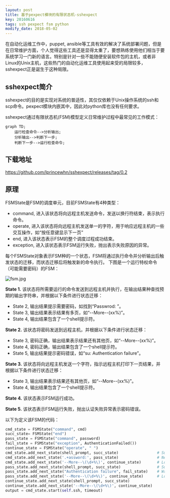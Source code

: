 ```yaml
---
layout: post
title: 基于pexpect模块的有限状态机-sshexpect
key: 20160616
tags: ssh pexpect fsm python
modify_date: 2018-05-02
---
```


在自动化运维工作中，puppet, ansible等工具有效的解决了系统部署问题，但是在日常维护方面，个人觉得这些工具还是显得太重了，要想熟练使用他们相当于要系统学习一门新的语言。特别是针对一些不能随便安装软件包的主机，或者非Linux的Unix主机，这些热门的自动化运维工具使用起来受的局限较多，sshexpect正是诞生于这种局限。

<!--more-->

## sshexpect简介

sshexpect的目的是实现对系统的普适性，其仅仅依赖于Unix操作系统的ssh和scp命令。pexpect模块内嵌其中，因此对python库也没有任何要求。

sshexpect通过有限状态机(FSM)模型定义日常维护过程中最常见的工作模式：

```mermaid
graph TD;
    运行检查命令-->分析输出;
    分析输出-->判断下一步;
    判断下一步-->运行检查命令;
```

## 下载地址

https://github.com/lprincewhn/sshexpect/releases/tag/0.2

## 原理

FSMState是FSM的调度单元，目前FSMState有4种类型：
- command, 进入该状态将向远程主机发送命令，发送以换行符结束，表示执行命令。
- operate, 进入该状态将向远程主机发送单一的字符，用于响应远程主机的一些交互操作，如“按任意键显示下一页”
- end, 进入该状态表示FSM的整个调度过程成功结束。
- exception, 进入该状态表示FSM运行失败，抛出表示失败原因的异常。

每个FSMState对象表示FSM种的一个状态，FSM将通过执行命令并分析输出后触发状态的迁移，而状态迁移后将触发新的命令执行。
下图是一个运行特权命令（可能需要密码）的FSM：

![fsm.jpg](http://o7gg8x7fi.bkt.clouddn.com/fsm.jpg)

**State 1.** 该状态将所需要运行的命令发送到远程主机并执行，在输出结果种查找预期的输出字符串，并根据以下条件进行状态迁移：
  - State 2, 输出结果提示需要密码，如找到“Passwrod: ”。
  - State 3, 输出结果表示结果有多页，如“--More--(xx%)”。
  - State 4, 输出结果包含了一个shell提示符。

**State 2.** 该状态将密码发送到远程主机，并根据以下条件进行状态迁移：
  - State 3, 密码正确，输出结果表示结果还有其他页，如“--More--(xx%)”。
  - State 4, 密码正确，输出结果包含了一个shell提示符。
  - State 5, 输出结果提示密码错误，如“su: Authentication failure”。

**State 3.** 该状态将向远程主机发送一个字符，指示远程主机打印下一页结果，并根据以下条件进行状态迁移：
  - State 3, 输出结果表示结果还有其他页，如“--More--(xx%)”。
  - State 4, 输出结果包含了一个shell提示符。

**State 4.** 该状态表示FSM运行成功。

**State 5.** 该状态表示FSM运行失败，抛出认证失败异常表示密码错误。

以下为定义该FSM的代码：

``` python
cmd_state = FSMState("command", cmd)
succ_state= FSMState("end")
pass_state = FSMState("command", password)
fail_state = FSMState("exception", AuthenticationFailed())
continue_state = FSMState("operate", " ")
cmd_state.add_next_state(shell_prompt, succ_state)                 # Success directly
cmd_state.add_next_state('.+assword:', pass_state)                 # Need password
cmd_state.add_next_state('--More--\(\d+%\)', continue_state)       # Long output
pass_state.add_next_state(shell_prompt, succ_state)                # Success directly
pass_state.add_next_state("Authentication failure", fail_state)    # Wrong password
pass_state.add_next_state('--More--\(\d+%\)', continue_state)      # Long output
continue_state.add_next_state(shell_prompt, succ_state)
continue_state.add_next_state('--More--\(\d+%\)', continue_state)
output = cmd_state.start(self.ssh, timeout)
```
